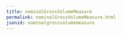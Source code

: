 ```yaml
---
title: nominalGrossVolumeMeasure
permalink: nominalGrossVolumeMeasure.html
jsonid: nominalgrossvolumemeasure
---
```

